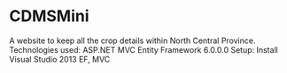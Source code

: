 # CDMSMini
A website to keep all the crop details within North Central Province. 
Technologies used:  ASP.NET MVC
                    Entity Framework 6.0.0.0
                    Setup: Install Visual Studio 2013
                    EF, MVC
